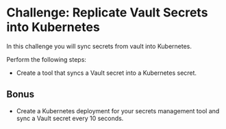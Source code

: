 # Challenge: Replicate Vault Secrets into Kubernetes

In this challenge you will sync secrets from vault into Kubernetes.

Perform the following steps:

* Create a tool that syncs a Vault secret into a Kubernetes secret.

## Bonus

* Create a Kubernetes deployment for your secrets management tool and sync a Vault secret every 10 seconds.
